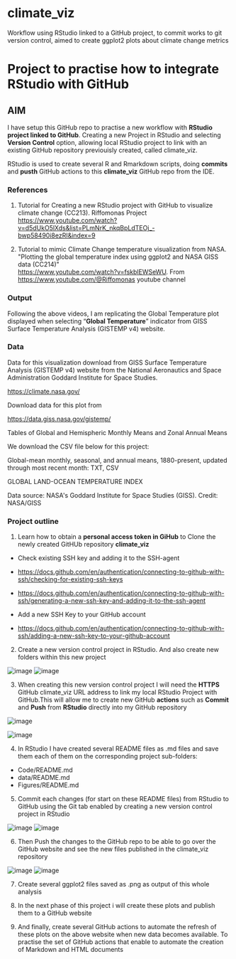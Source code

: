 # climate_viz
Workflow using RStudio linked to a GitHub project, to commit works to git version control, aimed to create ggplot2 plots about climate change metrics

# Project to practise how to integrate RStudio with GitHub 

## AIM

I have setup this GitHub repo to practise a new workflow with **RStudio project linked to GitHub**. Creating a new Project in RStudio and selecting **Version Control** option, allowing local RStudio project to link with an existing GitHub repository previouisly created, called climate_viz.

RStudio is used to create several R and Rmarkdown scripts, doing **commits** and **pusth** GitHub actions to this **climate_viz** GitHub repo from the IDE. 

### References

1. Tutorial for Creating a new RStudio project with GitHub to visualize climate change (CC213). Riffomonas Project
https://www.youtube.com/watch?v=d5dUkO5lXds&list=PLmNrK_nkqBpLdTEOj_-bwp58490i8ezRI&index=9

2. Tutorial to mimic Climate Change temperature visualization from NASA. "Plotting the global temperature index using ggplot2 and NASA GISS data (CC214)"  
https://www.youtube.com/watch?v=fskblEWSeWU. From https://www.youtube.com/@Riffomonas youtube channel

### Output

Following the above videos, I am replicating the Global Temperature plot displayed when selecting “**Global Temperature**” indicator from GISS Surface Temperature Analysis (GISTEMP v4) website.


### Data 

Data for this visualization download from GISS Surface Temperature Analysis (GISTEMP v4) website from the National Aeronautics and Space Administration Goddard Institute for Space Studies.

https://climate.nasa.gov/

Download data for this plot from 

https://data.giss.nasa.gov/gistemp/

Tables of Global and Hemispheric Monthly Means and Zonal Annual Means

We download the CSV file below for this project: 

Global-mean monthly, seasonal, and annual means, 1880-present, updated through
most recent month: TXT, CSV

GLOBAL LAND-OCEAN TEMPERATURE INDEX

Data source: NASA's Goddard Institute for Space Studies (GISS). Credit: NASA/GISS


### Project outline

1. Learn how to obtain a **personal access token in GiHub** to Clone the newly created GitHUb repository **climate_viz**

- Check existing SSH key and adding it to the SSH-agent
- https://docs.github.com/en/authentication/connecting-to-github-with-ssh/checking-for-existing-ssh-keys
- https://docs.github.com/en/authentication/connecting-to-github-with-ssh/generating-a-new-ssh-key-and-adding-it-to-the-ssh-agent

- Add a new SSH Key to your GitHub account
- https://docs.github.com/en/authentication/connecting-to-github-with-ssh/adding-a-new-ssh-key-to-your-github-account

2. Create a new version control project in RStudio. And also create new folders within this new project

![image](https://user-images.githubusercontent.com/76554081/209535212-4613b5fe-59e9-40c2-b1e5-defa1480365c.png)
![image](https://user-images.githubusercontent.com/76554081/209535225-4ccd6291-6d72-44ef-8782-a5a7bd06c65e.png)

3. When creating this new version control project I will need the **HTTPS** GitHub climate_viz URL address to link my local RStudio Project with GitHub.This will allow me to create new GitHub **actions** such as **Commit** and **Push** from **RStudio** directly into my GitHub repository

![image](https://user-images.githubusercontent.com/76554081/209535399-8c40c258-e5b3-4215-ab09-a8c444cdb3cf.png)

![image](https://user-images.githubusercontent.com/76554081/209535440-4f3fe797-7a3d-4556-b739-285009519474.png)

4. In RStudio I have created several README files as .md files and save them each of them on the corresponding project sub-folders:
- Code/README.md
- data/README.md
- Figures/README.md

5. Commit each changes (for start on these README files) from RStudio to GitHub using the Git tab enabled by creating a new version control project in RStudio

![image](https://user-images.githubusercontent.com/76554081/209535893-f7e0cf14-6f73-4ef9-822c-278463402646.png)
![image](https://user-images.githubusercontent.com/76554081/209535916-49eb747a-2d35-4c5c-bba3-caa0a418ec05.png)

6. Then Push the changes to the GitHub repo to be able to go over the GitHub website and see the new files published in the climate_viz repository

![image](https://user-images.githubusercontent.com/76554081/209536005-187dddbc-fcbe-4635-a9a9-63c8b15ff8ba.png)
![image](https://user-images.githubusercontent.com/76554081/209536385-51bbffe4-3488-48a3-95cc-6dd2a2350525.png)

7. Create several ggplot2 files saved as .png as output of this whole analysis

8. In the next phase of this project i will create these plots and publish them to a GitHub website

9. And finally, create several GitHub actions to automate the refresh of these plots on the above website when new data becomes available. To practise the set of GitHub actions that enable to automate the creation of Markdown and HTML documents 
